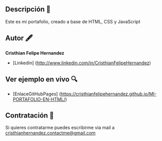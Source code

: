## Descripción 📄
Este es mi portafolio, creado a base de HTML, CSS y JavaScript

## Autor 🖋
**Cristhian Felipe Hernandez**

* [Linkedin] (http://www.linkedin.com/in/CristhianFelipeHernandez)

## Ver ejemplo en vivo 🔍
- [EnlaceGitHubPages] (https://cristhianfelipehernandez.github.io/MI-PORTAFOLIO-EN-HTML/)

## Contratación 📄
Si quieres contratarme puedes escribirme via mail a cristhianhernandez.contactme@gmail.com
